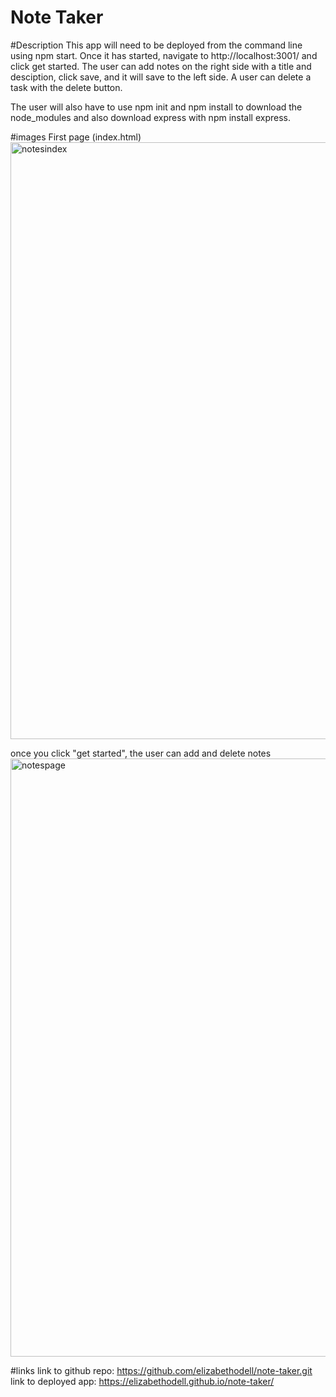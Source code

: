 # Note Taker 

#Description
This app will need to be deployed from the command line using npm start. Once it has started, navigate to http://localhost:3001/ and click get started. The user can add notes on the right side with a title and desciption, click save, and it will save to the left side. A user can delete a task with the delete button. 

The user will also have to use npm init and npm install to download the node_modules and also download express with npm install express.

#images
First page (index.html)
<img width="955" alt="notesindex" src="https://user-images.githubusercontent.com/89113028/141662556-223daec7-c6aa-4983-b634-494ed4a84036.PNG">


once you click "get started", the user can add and delete notes
<img width="957" alt="notespage" src="https://user-images.githubusercontent.com/89113028/141662551-2776c401-2037-47fc-8a54-8ea07e815756.PNG">


#links
link to github repo: https://github.com/elizabethodell/note-taker.git
link to deployed app: https://elizabethodell.github.io/note-taker/
